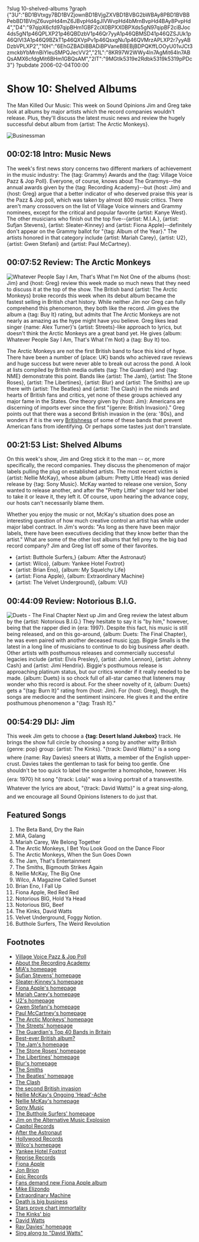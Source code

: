 ?slug 10-shelved-albums
?graph {"3U":"BD1BVtxgy7BD1BVZjownBD1BVjgZXVBD1BVBG2bWBAy8PBD1BVBBPebBD1BVnjZ6uvpHd4mZ6JBvpHd4gJIVWvpHd4bMrnBvpHd4BAy8PvpHd4","D4":"97qipX6cfd97qipBHm1GBF2ciX0BPXX0BPXds5gN97qipBF2ciBJoc4ds5gN1p46QPLXP21p46QBDzbV1p46Qr7yyA1p46QBMSD41p46QZSJUk1p46QIVl3A1p46Q9BZkT1p46QXVpPv1p46QsxgNu1p46QVMrzAPLXP2r7yyABDzbVPLXP2","10H":"6EhGZBADiBBADiBPVaneBBEBjBDPQKffLOOyU01vJCt3zmckbYbMrnBiYleuSMPQJecVV2","21L":"8KR97W2WWy4ln7AgMit64ln7ABQsAMX6cfdgMit6BHm1GBQsAM","2IT":"9MGtlk5319e2Rdbk5319k5319pPDc3"}
?pubdate 2006-02-04T00:00

# Show 10: Shelved Albums
The Man Killed Our Music: This week on Sound Opinions Jim and Greg take look at albums by major artists which the record companies wouldn't release. Plus, they'll discuss the latest music news and review the hugely successful debut album from {artist: The Arctic Monkeys}.

![Businessman](https://static.soundopinions.org/images/2006/businessman.jpg)

## 00:02:18 Intro: Music News
The week's first news story concerns two different markers of achievement in the music industry: The {tag: Grammy} Awards and the {tag: Village Voice Pazz & Jop Poll}. Everyone, of course, knows about The Grammys--the annual awards given by the {tag: Recording Academy}--but {host: Jim} and {host: Greg} argue that a better indicator of who deserved praise this year is the Pazz & Jop poll, which was taken by almost 800 music critics. There aren't many crossovers on the list of Village Voice winners and Grammy nominees, except for the critical and popular favorite {artist: Kanye West}. The other musicians who finish out the top five--{artist: M.I.A.}, {artist: Sufjan Stevens}, {artist: Sleater-Kinney} and {artist: Fiona Apple}--definitely don't appear on the Grammy ballot for "{tag: Album of the Year}." The artists honored in that category include {artist: Mariah Carey}, {artist: U2}, {artist: Gwen Stefani} and {artist: Paul McCartney}.

## 00:07:52 Review: The Arctic Monkeys
![Whatever People Say I Am, That's What I'm Not](https://static.soundopinions.org/assets/10/D40.jpg)
One of the albums {host: Jim} and {host: Greg} review this week made so much news that they need to discuss it at the top of the show. The British band {artist: The Arctic Monkeys} broke records this week when its debut album became the fastest selling in British chart history. While neither Jim nor Greg can fully comprehend this phenomenon, they both like the record. Jim gives the album a {tag: Buy It} rating, but admits that The Arctic Monkeys are not nearly as amazing as the hype might have you believe. Greg likes lead singer {name: Alex Turner}'s {artist: Streets}-like approach to lyrics, but doesn't think the Arctic Monkeys are a great band yet. He gives {album: Whatever People Say I Am, That's What I'm Not} a {tag: Buy It} too.

The Arctic Monkeys are not the first British band to face this kind of hype. There have been a number of {place: UK} bands who achieved rave reviews and huge success but were never able to break out across the pond. A look at lists compiled by British media outlets {tag: The Guardian} and {tag: NME} demonstrate this point. Bands like {artist: The Jam}, {artist: The Stone Roses}, {artist: The Libertines}, {artist: Blur} and {artist: The Smiths} are up there with {artist: The Beatles} and {artist: The Clash} in the minds and hearts of British fans and critics, yet none of these groups achieved any major fame in the States. One theory given by {host: Jim}: Americans are discerning of imports ever since the first "{genre: British Invasion}." Greg points out that there was a second British invasion in the {era: '80s}, and wonders if it is the very [Britishness](http://www.azlyrics.com/lyrics/blur/bankholiday.html) of some of these bands that prevent American fans from identifying. Or perhaps some tastes just don't translate.

## 00:21:53 List: Shelved Albums
On this week's show, Jim and Greg stick it to the man -- or, more specifically, the record companies. They discuss the phenomenon of major labels pulling the plug on established artists. The most recent victim is {artist: Nellie McKay}, whose album {album: Pretty Little Head} was denied release by {tag: Sony Music}. McKay wanted to release one version, Sony wanted to release another, and after the "Pretty Little" singer told her label to take it or leave it, they left it. Of course, upon hearing the advance copy, our hosts can't necessarily blame them.

Whether you enjoy the music or not, McKay's situation does pose an interesting question of how much creative control an artist has while under major label contract. In Jim's words: "As long as there have been major labels, there have been executives deciding that they know better than the artist." What are some of the other lost albums that fell prey to the big bad record company? Jim and Greg list off some of their favorites.

- {artist: Butthole Surfers,} {album: After the Astronaut}
- {artist: Wilco}, {album: Yankee Hotel Foxtrot}
- {artist: Brian Eno}, {album: My Squelchy Life}
- {artist: Fiona Apple}, {album: Extraordinary Machine} 
- {artist: The Velvet Underground}, {album: VU}

## 00:44:09 Review: Notorious B.I.G.
![Duets - The Final Chapter](https://static.soundopinions.org/assets/10/21L0.jpg)
Next up Jim and Greg review the latest album by the {artist: Notorious B.I.G.} They hesitate to say it is "by him," however, being that the rapper died in {era: 1997}. Despite this fact, his music is still being released, and on this go-around, {album: Duets: The Final Chapter}, he was even paired with another deceased music [icon](http://www.bobmarley.com/). Biggie Smalls is the latest in a long line of musicians to continue to do big business after death. Other artists with posthumous releases and commercially successful legacies include {artist: Elvis Presley}, {artist: John Lennon}, {artist: Johnny Cash} and {artist: Jimi Hendrix}. Biggie's posthumous release is approaching platinum status, but our critics wonder if it really needed to be made. {album: Duets} is so chock full of all-star cameo that listeners may wonder who this record is about. For the sheer novelty of it, {album: Duets} gets a "{tag: Burn It}" rating from {host: Jim}. For {host: Greg}, though, the songs are mediocre and the sentiment insincere. He gives it and the entire posthumous phenomenon a "{tag: Trash It}."

## 00:54:29 DIJ: Jim
This week Jim gets to choose a **{tag: Desert Island Jukebox}** track. He brings the show full circle by choosing a song by another witty British {genre: pop} group: {artist: The Kinks}. "{track: David Watts}" is a song where {name: Ray Davies} sneers at Watts, a member of the English upper-crust. Davies takes the gentleman to task for being too gentle. One shouldn't be too quick to label the songwriter a homophobe, however. His {era: 1970} hit song "{track: Lola}" was a loving portrait of a transvestite. Whatever the lyrics are about, "{track: David Watts}" is a great sing-along, and we encourage all Sound Opinions listeners to do just that.


## Featured Songs
1. The Beta Band, Dry the Rain
2. MIA, Galang
3. Mariah Carey, We Belong Together
4. The Arctic Monkeys, I Bet You Look Good on the Dance Floor
5. The Arctic Monkeys, When the Sun Goes Down
6. The Jam, That's Entertainment
7. The Smiths, Bigmouth Strikes Again
8. Nellie McKay, The Big One
9. Wilco, A Magazine Called Sunset
10. Brian Eno, I Fall Up
11. Fiona Apple, Red Red Red
12. Notorious BIG, Hold Ya Head
13. Notorious BIG, Beef
14. The Kinks, David Watts
15. Velvet Underground, Foggy Notion.
16. Butthole Surfers, The Weird Revolution

## Footnotes
- [Village Voice Pazz & Jop Poll](http://www.villagevoice.com/pazzandjop05/)
- [About the Recording Academy](http://www.grammy.com/Recording_Academy/)
- [MIA's homepage](http://www.miauk.com/)
- [Sufjan Stevens' homepage](http://www.sufjan.com/)
- [Sleater-Kinney's homepage](http://sleater-kinney.com/)
- [Fiona Apple's homepage](http://www.fiona-apple.com/)
- [Mariah Carey's homepage](http://www.mariahcarey.com/)
- [U2's homepage](http://www.u2.com/)
- [Gwen Stefani's homepage](http://www.gwenstefani.com/)
- [Paul McCartney's homepage](http://www.paulmccartney.com/)
- [The Arctic Monkeys' homepage](http://www.arcticmonkeys.com/)
- [The Streets' homepage](http://www.the-streets.co.uk/)
- [The Guardian's Top 40 Bands in Britain](http://www.theguardian.com/arts/page/0,10607,1053432,00.html)
- [Best-ever British album?](http://www.nme.com/news/stone-roses/22062)
- [The Jam's homepage](http://www.thejam.org/)
- [The Stone Roses' homepage](http://www.thestoneroses.co.uk/)
- [The Libertines' homepage](http://www.thelibertines.org.uk/)
- [Blur's homepage](http://www.blur.co.uk/)
- [The Smiths](http://www.allmusic.com/cg/amg.dll?p=amg&token=ADFEAEE47C19DC4FA87520D69D3D4DC7FA7FFB07D063FD831F29461BDFBA3C54DD5F26B904A595CFAEFE6AB679AFF962A2500CD3C0ED52ECBC1B&sql=11:aq6ktr69kl3x)
- [The Beatles' homepage](http://www.beatles.com/)
- [The Clash](http://www.allmusic.com/cg/amg.dll?p=amg&token=ADFEAEE47C19DC4FA87520D69D3D4DC7FA7FFB07D063FD831F29461BDFBA3C54DD5F26B904A595CFAEFE6AB679AFF962A2500CD3C0EB53ECBC1B&sql=11:myez97i7krrt)
- [the second British invasion](http://www.spun.com/music/product-detail.jsp?id=2538605)
- [Nellie McKay's Ongoing 'Head'-Ache](http://www.washingtonpost.com/wp-dyn/content/article/2006/01/19/AR2006011901260.html)
- [Nellie McKay's homepage](http://www.nelliemckay.com/)
- [Sony Music](http://www.sonymusic.com/home.html)
- [The Butthole Surfers' homepage](http://www.buttholesurfers.com/)
- [Jim on the Alternative Music Explosion](http://www.jimdero.com/MilkItOpen.htm)
- [Capitol Records](http://www.capitolmusic.ca/home.asp)
- [After the Astronaut](http://www.allmusic.com/cg/amg.dll?p=amg&sql=10:ltazqj1iojfa)
- [Hollywood Records](http://hollywoodrecords.go.com/)
- [Wilco's homepage](http://www.wilcoworld.net/)
- [Yankee Hotel Foxtrot](http://www.allmusic.com/cg/amg.dll?p=amg&token=ADFEAEE47C19DC4FA87520D69D3D4DC7FA7FFB07D063FD831F29461BDFBA3C54DD5F26B904A595CFAEFF6AB679AFF962A5500AD6C0ED56ECBC1B&sql=10:o8jweau54x07)
- [Reprise Records](http://www.repriserecords.com/)
- [Fiona Apple](http://www.fiona-apple.com/)
- [Jon Brion](http://www.allmusic.com/cg/amg.dll?p=amg&token=ADFEAEE47C19DC4FA87520D69D3D4DC7FA7FFB07D063FD831F29461BDFBA3C54DD5F26B904A595CFAEFF6AB679AFF962A55805D2CDE454FECC0640&sql=11:ku8ibk096akb)
- [Epic Records](http://www.epicrecords.com/)
- [Fans demand new Fiona Apple album](http://www.freefiona.com/)
- [Mike Elizondo](http://www.allmusic.com/cg/amg.dll?p=amg&token=ADFEAEE47C19DC4FA87520D69D3D4DC7FA7FFB07D063FD831F29461BDFBA3C54DD5F26B904A595CFAEFF6AB679AFF962A55805D2CDE453FBCC0640&sql=11:9xaxlfhehcqq)
- [Extraordinary Machine](http://www.metacritic.com/music/artists/applefiona/extraordinarymachine)
- [Death is big business](http://www.forbes.com/deadcelebs)
- [Stars prove chart immortality](http://news.bbc.co.uk/1/hi/entertainment/music/1760014.stm)
- [The Kinks' bio](http://www.vh1.com/artists/az/kinks/bio.jhtml)
- [David Watts](http://www.allmusic.com/cg/amg.dll?p=amg&sql=33:rtf3z7d2eh4k)
- [Ray Davies' homepage](http://www.raydavies.info/)
- [Sing along to "David Watts"](http://www.lyricsfreak.com/k/kinks/79119.html)
